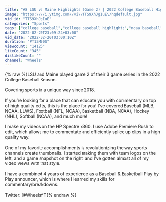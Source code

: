 ```yaml
---
title: "#8 LSU vs Maine Highlights (Game 2) | 2022 College Baseball Highlights"
image: "https:\/\/i.ytimg.com\/vi\/TTS9XhJgIuE\/hqdefault.jpg"
vid_id: "TTS9XhJgIuE"
categories: "Sports"
tags: ["college baseball","college baseball highlights","ncaa baseball"]
date: "2022-02-20T23:09:24+03:00"
vid_date: "2022-02-20T03:00:10Z"
duration: "PT13M30S"
viewcount: "14126"
likeCount: "345"
dislikeCount: ""
channel: "Wheels"
---
```

{% raw %}LSU and Maine played game 2 of their 3 game series in the 2022 College Baseball Season.<br /><br />Covering sports in a unique way since 2018. <br /><br />If you’re looking for a place that can educate you with commentary on top of high quality edits, this is the place for you! I’ve covered Baseball (MLB, NCAA, LLWS), Football (NFL, NCAA), Basketball (NBA, NCAA), Hockey (NHL), Softball (NCAA), and much more!<br /><br />I make my videos on the HP Spectre x360. I use Adobe Premiere Rush to edit, which allows me to commentate and efficiently splice up clips in a high quality way.<br /><br />One of my favorite accomplishments is revolutionizing the way sports channels create thumbnails. I started making them with team logos on the left, and a game snapshot on the right, and I’ve gotten almost all of my video views with that style.<br /><br />I have a combined 4 years of experience as a Baseball &amp; Basketball Play by Play announcer, which is where I learned my skills for commentary/breakdowns.<br /><br />Twitter: @WheelsYT{% endraw %}
